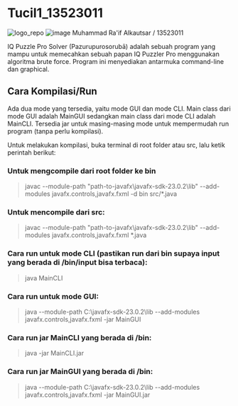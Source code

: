 # Tucil1_13523011

![logo_repo](https://github.com/user-attachments/assets/69ab5e6a-d451-43ab-96af-2bcf0c1b6acd)
![image](https://github.com/user-attachments/assets/a29ef370-1697-4098-81ff-c28b7fdf9a4d)
Muhammad Ra'if Alkautsar / 13523011

IQ Puzzle Pro Solver (Pazurupurosorubā) adalah sebuah program yang mampu untuk memecahkan sebuah papan IQ Puzzler Pro menggunakan algoritma brute force. Program ini menyediakan antarmuka command-line dan graphical.

## Cara Kompilasi/Run
Ada dua mode yang tersedia, yaitu mode GUI dan mode CLI. Main class dari mode GUI adalah MainGUI sedangkan main class dari mode CLI adalah MainCLI. Tersedia jar untuk masing-masing mode untuk mempermudah run program (tanpa perlu kompilasi).

Untuk melakukan kompilasi, buka terminal di root folder atau src, lalu ketik perintah berikut:

### Untuk mengcompile dari root folder ke bin
> javac --module-path "path-to-javafx\javafx-sdk-23.0.2\lib" --add-modules javafx.controls,javafx.fxml -d bin src/*.java

### Untuk mencompile dari src:
> javac --module-path "path-to-javafx\javafx-sdk-23.0.2\lib" --add-modules javafx.controls,javafx.fxml *.java 

### Cara run untuk mode CLI (pastikan run dari bin supaya input yang berada di /bin/input bisa terbaca):
> java MainCLI

### Cara run untuk mode GUI:
> java --module-path C:\javafx-sdk-23.0.2\lib --add-modules javafx.controls,javafx.fxml -jar MainGUI

### Cara run jar MainCLI yang berada di /bin: 
> java -jar MainCLI.jar

### Cara run jar MainGUI yang berada di /bin:
> java --module-path C:\javafx-sdk-23.0.2\lib --add-modules javafx.controls,javafx.fxml -jar MainGUI.jar
